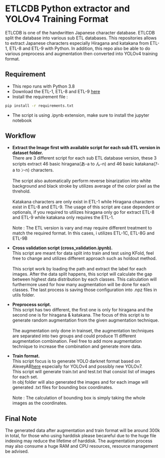 # ETLCDB Python extractor and YOLOv4 Training Format

ETLCDB is one of the handwritten Japanese character database. ETLCDB split the database into various sub ETL databases.
This repositories allows to extract Japanese characters especially Hiragana and katakana from ETL-1, ETL-8 and ETL-9 with Python.
In addition, this repo also be able to do various preprocess and augmentation then converted into YOLOv4 training format.

## Requirement
- This repo runs with Python 3.8
- Download the ETL-1, ETL-8 and ETL-9 [here](http://etlcdb.db.aist.go.jp/)
- Install the requirement file :
```sh
pip install -r requirements.txt
```
- The script is using .ipynb extension, make sure to install the jupyter notebook

## Workflow
- <b>Extract the Image first with available script for each sub ETL version in dataset folder.</b> </br>
There are 3 different script for each sub ETL database version, these 3 scripts extract 46 basic hiragana(あ-a to ん-n) and 46 basic katakana(ｱ-a to ﾝ-n) characters.</br></br>
The script also automatically perform reverse binarization into white background and black stroke by utilizes average of the color pixel as the threhold.</br></br>
Katakana characters are only exist in ETL-1 while Hiragana characters exist in ETL-8 and ETL-9.
The usage of this script are case dependent or optionals, if you required to utilizes hiragana only go for extract ETL-8 and ETL-9 while katakana only requires the ETL-1.</br></br>
Note : The ETL version is vary and may require different treatment to match the required format. In this cases, i utilizes ETL-1C, ETL-8G and ETL-9B

- <b>Cross validation script (cross_validation.ipynb). </b> </br>
This script are meant for data split into train and test using KFold, feel free to change and utilizes different approach such as holdout method. </br></br>
This script work by loading the path and extract the label for each images. After the data split happens, this script will calculate the gap between highest data distribution by each classes. This calculation will furthermore used for how many augmentation will be done for each classes. The last process is saving those configuration into .npz files in utils folder.</br>

- <b> Preprocess script. </b> </br>
This script has two different, the first one is only for hiragana and the second one is for hiragana & katakana. The focus of this script is to generate random augmentation from the given augmentation technique.</br></br>
The augmentation only done in trainset, the augmentation techniques are separated into two groups and could produce 11 different augmentation combination. Feel free to add more augmentation technique to increase the combination and generate more data.</br>

- <b> Train format. </b> </br>
This script focus is to generate YOLO darknet format based on AlexeyAB[here](https://github.com/AlexeyAB/darknet) especially for YOLOv4 and possibly new YOLOv7.</br>
This script will generate train.txt and test.txt that consist list of images for each set. </br>
In obj folder will also generated the images and for each image will generated .txt files for bounding box coordinates.</br></br>
Note : The calculation of bounding box is simply taking the whole images as the coordinates.

## Final Note
The generated data after augmentation and train format will be around 300k in total, for those who using harddisk please becareful due to the huge file indexing may reduce the lifetime of harddisk. The augmentation process may also consume a huge RAM and CPU resources, resource management be advised. </br>
